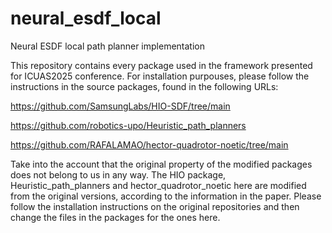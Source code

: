 # neural_esdf_local
Neural ESDF local path planner implementation

This repository contains every package used in the framework presented for ICUAS2025 conference.
For installation purpouses, please follow the instructions in the source packages, found in the following URLs:

https://github.com/SamsungLabs/HIO-SDF/tree/main

https://github.com/robotics-upo/Heuristic_path_planners

https://github.com/RAFALAMAO/hector-quadrotor-noetic/tree/main

Take into the account that the original property of the modified packages does not belong to us in any way. The HIO package, Heuristic_path_planners and hector_quadrotor_noetic here are modified from the original versions, according to the information in the paper. Please follow the installation instructions on the original repositories and then change the files in the packages for the ones here.
